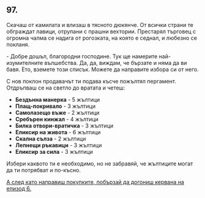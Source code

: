 ## 97.

Скачаш от камилата и влизаш в тясното дюкянче. От всички страни
те обграждат лавици, отрупани с прашни вехтории. Престарял
търговец с огромна чалма се надига от рогозката, на която е седнал, и
любезно се покланя.

\- Добре дошъл, благородни господине. Тук ще намерите най-
изумителните вълшебства. Да, да, виждам, че бързате и няма да ви
бавя. Ето, вземете този списък. Можете да направите избора си от
него.

С нов поклон продавачът ти подава късче пожълтял пергамент.
Отдръпваш се на светло до вратата и четеш:

* **Бездънна манерка** - 5 жълтици
* **Плащ-покривало** - 3 жълтици
* **Самолазещо въже** - 2 жълтици
* **Сребърен кинжал** - 4 жълтици
* **Билка отвори-вратичка** - 3 жълтици
* **Еликсир на живота** - 6 жълтици
* **Скална сълза** - 2 жълтици
* **Лепнещи ръкавици** - 3 жълтици
* **Еликсир за сила** - 3 жълтици

Избери каквото ти е необходимо, но не забравяй, че жълтиците
могат да ти потрябват и по-късно. 

[А след като направиш покупките,
побързай да догониш кервана на епизод 6.](./6)
